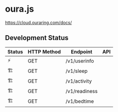 # oura.js

https://cloud.ouraring.com/docs/

## Development Status

Status | HTTP Method | Endpoint | API
--- | --- | --- | ---
⚡ | GET | /v1/userinfo |
🏗️ | GET | /v1/sleep |
🏗️ | GET | /v1/activity |
🏗️ | GET | /v1/readiness |
🏗️ | GET | /v1/bedtime |

